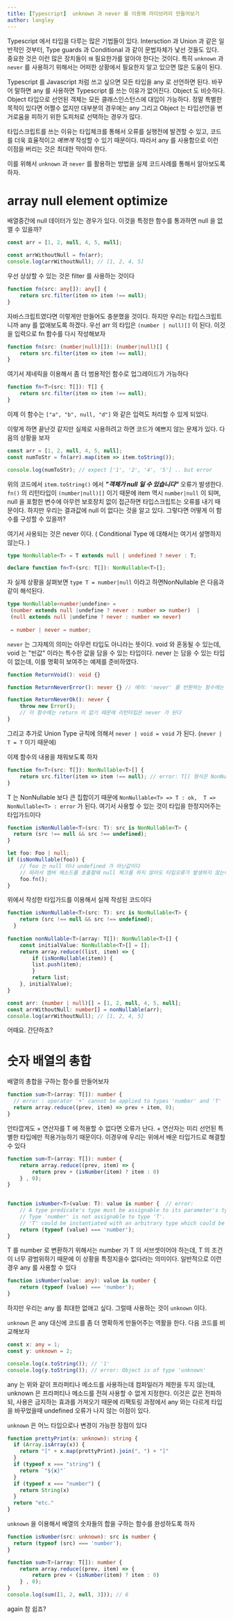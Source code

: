 ```yaml
---
title: [Typescript]  unknown 과 never 를 이용해 라이브러리 만들어보기
author: langley
---
```


Typescript 에서 타입을 다루는 많은 기법들이 있다. Intersction 과 Union 과 같은 일반적인 것부터, Type guards 과 Conditional 과 같이 문법자체가 낯선 것들도 있다. 중요한 것은 이런 많은 장치들이 `왜` 필요한가를 알아야 한다는 것이다. 특히 `unknown` 과 `never` 를 사용하기 위해서는 어떠한 상황에서 필요한지 알고 있으면 많은 도움이 된다.

Typescript 를 Javascript 처럼 쓰고 싶으면 모든 타입을 any 로 선언하면 된다. 바꾸어 말하면 any 를 사용하면 Typescript 를 쓰는 이유가 없어진다. Object 도 비슷하다. Object 타입으로 선언된 객체는 모든 클래스인스턴스에 대입이 가능하다. 정말 특별한 목적이 있다면 어쩔수 없지만 대부분의 경우에는 any 그리고 Object 는 타입선언을 번거로움을 피하기 위한 도피처로 선택하는 경우가 많다.

타입스크립트를 쓰는 이유는 타입체크를 통해서 오류를 실행전에 발견할 수 있고, 코드를 더욱 효율적이고 *예쁘게* 작성할 수 있기 때문이다. 
따라서 any 를 사용함으로 이런 이점을 버리는 것은 최대한 막아야 한다.

이를 위해서 `unknown` 과 `never` 를 활용하는 방법을 실제 코드사례를 통해서 알아보도록 하자.

# array null element optimize
배열중간에 null 데이터가 있는 경우가 있다. 이것을 특정한 함수를 통과하면 null 을 없앨 수 있을까?
``` typescript
const arr = [1, 2, null, 4, 5, null];

const arrWithoutNull = fn(arr);
console.log(arrWithoutNull); // [1, 2, 4, 5]
```

우선 상상할 수 있는 것은 filter 를 사용하는 것이다
``` typescript
function fn(src: any[]): any[] {
    return src.filter(item => item !== null);
}
```

자바스크립트였다면 이렇게만 만들어도 충분했을 것이다. 하지만 우리는 타입스크립트니까 any 를 없애보도록 하겠다.
우선 arr 의 타입은 `(number | null)[]` 이 된다. 이것을 입력으로 fn 함수를 다시 작성해보자
``` typescript
function fn(src: (number|null)[]): (number|null)[] {
    return src.filter(item => item !== null);
}
```
여기서 제네릭을 이용해서 좀 더 범용적인 함수로 업그레이드가 가능하다
``` typescript
function fn<T>(src: T[]): T[] {
    return src.filter(item => item !== null);
}
```
이제 이 함수는 `["a", "b", null, "d"]` 와 같은 입력도  처리할 수 있게 되었다.

이렇게 하면 끝난것 같지만 실제로 사용하려고 하면 코드가 예쁘지 않는 문제가 있다. 다음의 상황을 보자
``` typescript
const arr = [1, 2, null, 4, 5, null];
const numToStr = fn(arr).map(item => item.toString());

console.log(numToStr); // expect ['1', '2', '4', '5'] .. but error
```
위의 코드에서 `item.toString()` 에서 __*"객체가 null 일 수 있습니다"*__ 오류가 발생한다. `fn()` 의 리턴타입이 `(number|null)[]` 이기 때문에 item 역시 `number|null` 이 되며, null 을 포함한 변수에 아무런 보호장치 없이 접근하면 타입스크립트는 오류를 내기 때문이다. 하지만 우리는 결과값에 null 이 없다는 것을 알고 있다. 그렇다면 어떻게 이 함수를 구성할 수 있을까?

여기서 사용되는 것은 never 이다.
( Conditional Type 에 대해서는 여기서 설명하지 않는다. )
``` typescript
type NonNullable<T> = T extends null | undefined ? never : T;

declare function fn<T>(src: T[]): NonNullable<T>[];
```

자 실제 상황을 살펴보면 `type T = number|null` 이라고 하면NonNullable 은 다음과 같이 해석된다.
``` typescript
type NonNullable<number|undefine> = 
 (number extends null |undefine ? never : number => number)  | 
 (null extends null |undefine ? never : number => never) 
 
 = number | never = number;
```

`never` 는 그자체의 의미는 아무런 타입도 아니라는 뜻이다. void 와 혼동될 수 있는데, void 는 "빈값" 이라는 특수한 값을 담을 수 있는 타입이다. never 는 담을 수 있는 타입이 없는데, 이를 명확히 보여주는  예제를 준비하였다.

``` typescript
function ReturnVoid(): void {}

function ReturnNeverError(): never {} // 에러: 'never' 를 반환하는 함수에는 연결 가능한 끝점이 있을 수 없습니다

function ReturnNeverOk(): never {
    throw new Error();
    // 이 함수에는 return 이 없기 때문에 리턴타입은 never 가 된다 
} 
```
그리고 추가로 Union Type 규칙에 의해서 `never | void = void` 가 된다. (`never | T = T` 이기 때문에)


이제 함수의 내용을 채워보도록 하자
``` typescript
function fn<T>(src: T[]): NonNullable<T>[] {
    return src.filter(item => item !== null); // error: T[] 형식은 NonNullable<T>[] 에 할당할 수 없습니다
}
```
T 는 NonNullable<T> 보다 큰 집합이기 때문에 `NonNullable<T> => T : ok,  T => NonNullable<T> : error` 가 된다. 여기서 사용할 수 있는 것이 타입을 한정지어주는 타입가드이다
``` typescript
function isNonNullable<T>(src: T): src is NonNullable<T> {
  return (src !== null && src !== undefined);
}

let foo: Foo | null;
if (isNonNullable(foo)) { 
    // foo 는 null 이나 undefined 가 아닌값이다
    // 따라서 멤버 메소드를 호출할때 null 체크를 하지 않아도 타입오류가 발생하지 않는다
    foo.fn();
}
```

위에서 작성한 타입가드를 이용해서 실제 작성된 코드이다
``` typescript
function isNonNullable<T>(src: T): src is NonNullable<T> {
    return (src !== null && src !== undefined);
  }
  
function nonNullable<T>(array: T[]): NonNullable<T>[] {
    const initialValue: NonNullable<T>[] = [];
    return array.reduce((list, item) => {
        if (isNonNullable(item)) {
        list.push(item);
        }
        return list;
    }, initialValue);
}

const arr: (number | null)[] = [1, 2, null, 4, 5, null];
const arrWithoutNull: number[] = nonNullable(arr);
console.log(arrWithoutNull); // [1, 2, 4, 5]
```

어때요. 간단하죠?

# 숫자 배열의 총합
배열의 총합을 구하는 함수를 만들어보자
``` typescript
function sum<T>(array: T[]): number {
  // error : operator '+' cannot be applied to types 'number' and 'T'
  return array.reduce((prev, item) => prev + item, 0); 
}
```
안타깝게도 + 연산자를 T 에 적용할 수 없다면 오류가 난다. + 연산자는 미리 선언된 특별한 타입에만 적용가능하기 때문이다. 
이경우에 우리는 위에서 배운 타입가드로 해결할 수 있다

``` typescript
function sum<T>(array: T[]): number {
    return array.reduce((prev, item) => {
        return prev + (isNumber(item) ? item : 0)
    } , 0); 
}
  

function isNumber<T>(value: T): value is number {  // error: 
    // A type predicate's type must be assignable to its parameter's type.
    // Type 'number' is not assignable to type 'T'.
    // 'T' could be instantiated with an arbitrary type which could be unrelated to 'number'.(2677)
    return (typeof (value) === 'number');
}
```

T 를 number 로 변환하기 위해서는 number 가 T 의 서브셋이어야 하는데,  T 의 조건이 너무 광범위하기 때문에 이 상황을 특정지을수 없다라는 의미이다. 
일반적으로 이런 경우 any 를 사용할 수 있다
``` typescript
function isNumber(value: any): value is number {
    return (typeof (value) === 'number');
}
```
하지만 우리는 any 를 최대한 없애고 싶다. 그럴때 사용하는 것이 `unknown` 이다. 

`unknown` 은 any 대신에 코드를 좀 더 명확하게 만들어주는 역활을 한다. 다음 코드를 비교해보자
``` typescript
const x: any = 1;
const y: unknown = 2;

console.log(x.toString()); // '1'
console.log(y.toString()); // error: Object is of type 'unknown'
```

any 는 위와 같이 프라퍼티나 메소드를 사용하는데 컴파일러가 제한을 두지 않는데, unknown 은 프라퍼티나 메소드를 전혀 사용할 수 없게 지정한다. 이것은 값은 전파하되, 사용은 금지하는 효과를 가져오기 때문에 리팩토링 과정에서 any 와는 다르게 타입을 바꾸었을때 undefined 오류가 나지 않는 이점이 있다.

`unknown` 은 어느 타입으로나 변경이 가능한 장점이 있다
``` typescript
function prettyPrint(x: unknown): string {
  if (Array.isArray(x)) {
    return "[" + x.map(prettyPrint).join(", ") + "]"
  }
  if (typeof x === "string") {
    return `"${x}"`
  }
  if (typeof x === "number") {
    return String(x)
  } 
  return "etc."
}
```

`unknown` 을 이용해서 배열의 숫자들의 합을 구하는 함수를 완성하도록 하자
``` typescript
function isNumber(src: unknown): src is number {
  return (typeof (src) === 'number');
}

function sum<T>(array: T[]): number {
    return array.reduce((prev, item) => {
        return prev + (isNumber(item) ? item : 0)
    } , 0); 
}
console.log(sum([1, 2, null, 3])); // 6
```

again 참 쉽죠?